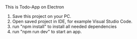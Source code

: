 This is Todo-App on Electron

1. Save this project on your PC.
2. Open saved project in IDE, for example Visual Studio Code.
3. run "npm install" to install all needed dependencies
4. run "npm run dev" to start an app.
